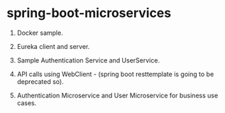 # spring-boot-microservices

1. Docker sample.
2. Eureka client and server.
3. Sample Authentication Service and UserService.
4. API calls using WebClient - (spring boot resttemplate is going to be deprecated so).


5. Authentication Microservice and User Microservice for business use cases.
